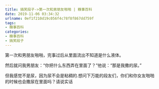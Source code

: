 ```yaml
---
title: 搞笑段子->第一次和男朋友啪啪 | 糗事百科
date: 2019-11-06 03:34:32
urlname: 0ef1f210d19c056f4c78f8f867dd759f
tags: 
- 糗事百科
categories:
- 糗事百科
- 搞笑段子
---
```

第一次和男朋友啪啪，完事过后从里面流出不知道是什么液体。

然后就问我男朋友：“你把什么东西弄在里面了？”他说：“那是我撒的尿。”

但我感觉不是尿，因为尿不会是粘稠的.想问下万能的段友们，你们和你女友啪啪的时候也会撒尿在里面吗？请说实话


